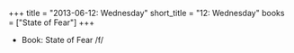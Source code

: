 +++
title = "2013-06-12: Wednesday"
short_title = "12: Wednesday"
books = ["State of Fear"]
+++


* Book: State of Fear /f/
